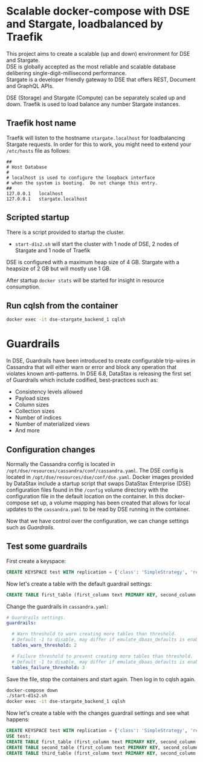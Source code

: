 # Scalable docker-compose with DSE and Stargate, loadbalanced by Traefik
This project aims to create a scalable (up and down) environment for DSE and Stargate.  
DSE is globally accepted as the most reliable and scalable database delibering single-digit-millisecond performance.  
Stargate is a developer friendly gateway to DSE that offers REST, Document and GraphQL APIs.

DSE (Storage) and Stargate (Compute) can be separately scaled up and down. Traefik is used to load balance any number Stargate instances.

## Traefik host name
Traefik will listen to the hostname `stargate.localhost` for loadbalancing Stargate requests. In order for this to work, you might need to extend your `/etc/hosts` file as follows:
```
##
# Host Database
#
# localhost is used to configure the loopback interface
# when the system is booting.  Do not change this entry.
##
127.0.0.1	localhost
127.0.0.1	stargate.localhost
```

## Scripted startup
There is a script provided to startup the cluster.
- `start-d1s2.sh` will start the cluster with 1 node of DSE, 2 nodes of Stargate and 1 node of Traefik

DSE is configured with a maximum heap size of 4 GB. Stargate with a heapsize of 2 GB but will mostly use 1 GB.

After startup `docker stats` will be started for insight in resource consumption.

## Run cqlsh from the container
```sh
docker exec -it dse-stargate_backend_1 cqlsh
```
# Guardrails
In DSE, Guardrails have been introduced to create configurable trip-wires in Cassandra that will either warn or error and block any operation that violates known anti-patterns. In DSE 6.8, DataStax is releasing the first set of Guardrails which include codified, best-practices such as:
- Consistency levels allowed
- Payload sizes
- Column sizes
- Collection sizes
- Number of indices 
- Number of materialized views
- And more

## Configuration changes
Normally the Cassandra config is located in `/opt/dse/resources/cassandra/conf/cassandra.yaml`. The DSE config is located in `/opt/dse/resources/dse/conf/dse.yaml`. Docker images provided by DataStax include a startup script that swaps DataStax Enterprise (DSE) configuration files found in the `/config` volume directory with the configuration file in the default location on the container. In this docker-compose set up, a volume mapping has been created that allows for local updates to the `cassandra.yaml` to be read by DSE running in the container.

Now that we have control over the configuration, we can change settings such as *Guardrails*.

## Test some guardrails
First create a keyspace:
```sql
CREATE KEYSPACE test WITH replication = {'class': 'SimpleStrategy', 'replication_factor': 1};
```
Now let's create a table with the default guardrail settings:
```sql
CREATE TABLE first_table (first_column text PRIMARY KEY, second_column text);
```
Change the guardrails in `cassandra.yaml`:
```yaml
# Guardrails settings.
guardrails:

  # Warn threshold to warn creating more tables than threshold.
  # Default -1 to disable, may differ if emulate_dbaas_defaults is enabled
  tables_warn_threshold: 2

  # Failure threshold to prevent creating more tables than threshold.
  # Default -1 to disable, may differ if emulate_dbaas_defaults is enabled
  tables_failure_threshold: 3
```
Save the file, stop the containers and start again. Then log in to cqlsh again.
```sh
docker-compose down
./start-d1s2.sh
docker exec -it dse-stargate_backend_1 cqlsh
```
Now let's create a table with the changes guardrail settings and see what happens:
```sql
CREATE KEYSPACE test WITH replication = {'class': 'SimpleStrategy', 'replication_factor': 1};
USE test;
CREATE TABLE first_table (first_column text PRIMARY KEY, second_column text);
CREATE TABLE second_table (first_column text PRIMARY KEY, second_column text);
CREATE TABLE third_table (first_column text PRIMARY KEY, second_column text);
```